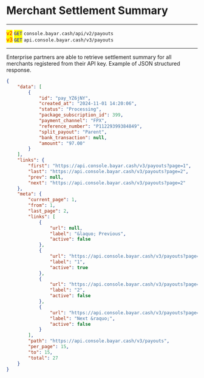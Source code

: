 # Merchant Settlement Summary

***

<mark style="color:red;">v2</mark>  <mark style="color:blue;">`GET`</mark>  `console.bayar.cash/api/v2/payouts`\
<mark style="color:red;">v3</mark> <mark style="color:blue;">`GET`</mark>  `api.console.bayar.cash/v3/payouts`&#x20;

***



Enterprise partners are able to retrieve settlement summary for all merchants registered from their API key. Example of JSON structured response.



```json
{
    "data": [
        {
            "id": "pay_YZ6jNY",
            "created_at": "2024-11-01 14:20:06",
            "status": "Processing",
            "package_subscription_id": 399,
            "payment_channel": "FPX",
            "reference_number": "P11229399384849",
            "split_payout": "Parent",
            "bank_transaction": null,
            "amount": "97.00"
        }
    ],
    "links": {
        "first": "https://api.console.bayar.cash/v3/payouts?page=1",
        "last": "https://api.console.bayar.cash/v3/payouts?page=2",
        "prev": null,
        "next": "https://api.console.bayar.cash/v3/payouts?page=2"
    },
    "meta": {
        "current_page": 1,
        "from": 1,
        "last_page": 2,
        "links": [
            {
                "url": null,
                "label": "&laquo; Previous",
                "active": false
            },
            {
                "url": "https://api.console.bayar.cash/v3/payouts?page=1",
                "label": "1",
                "active": true
            },
            {
                "url": "https://api.console.bayar.cash/v3/payouts?page=2",
                "label": "2",
                "active": false
            },
            {
                "url": "https://api.console.bayar.cash/v3/payouts?page=2",
                "label": "Next &raquo;",
                "active": false
            }
        ],
        "path": "https://api.console.bayar.cash/v3/payouts",
        "per_page": 15,
        "to": 15,
        "total": 27
    }
}
```

